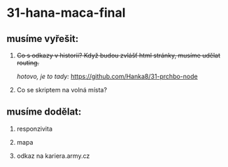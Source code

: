 ﻿# 31-hana-maca-final

## musíme vyřešit:

1. ~~Co s odkazy v historii? Když budou zvlášť html stránky, musíme udělat routing.~~

   _hotovo, je to tady:_
   https://github.com/Hanka8/31-prchbo-node

3. Co se skriptem na volná místa?


## musíme dodělat:

1. responzivita

2. mapa

3. odkaz na kariera.army.cz


